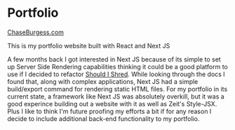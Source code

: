 # Portfolio

[ChaseBurgess.com](chaseburgess.com)

This is my portfolio website built with React and Next JS 

A few months back I got interested in Next JS because of its simple to set up Server Side Rendering capabilities thinking it could be a good platform to use if I decided to refactor [Should I Shred](https://github.com/TunaSurf/ShouldIShred). While looking through the docs I found that, along with complex applications, Next JS had a simple build/export command for rendering static HTML files. For my portfolio in its current state, a framework like Next JS was absolutely overkill, but it was a good experince building out a website with it as well as Zeit's Style-JSX. Plus I like to think I'm future proofing my efforts a bit if for any reason I decide to include additional back-end functionality to my portfolio.

